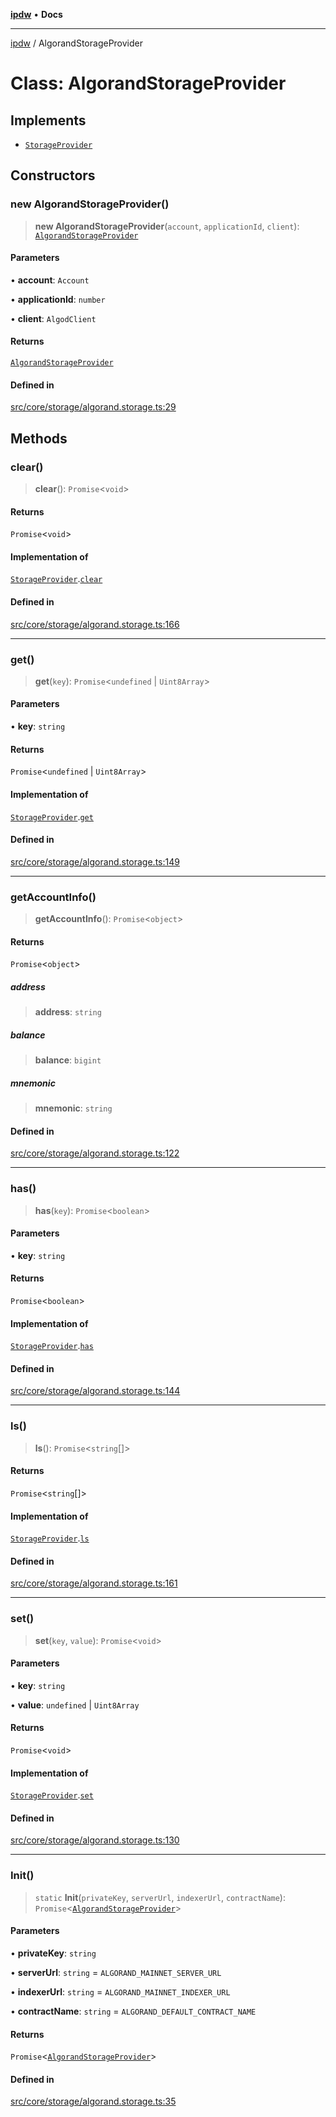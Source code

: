 [**ipdw**](../README.md) • **Docs**

***

[ipdw](../globals.md) / AlgorandStorageProvider

# Class: AlgorandStorageProvider

## Implements

- [`StorageProvider`](../interfaces/StorageProvider.md)

## Constructors

### new AlgorandStorageProvider()

> **new AlgorandStorageProvider**(`account`, `applicationId`, `client`): [`AlgorandStorageProvider`](AlgorandStorageProvider.md)

#### Parameters

• **account**: `Account`

• **applicationId**: `number`

• **client**: `AlgodClient`

#### Returns

[`AlgorandStorageProvider`](AlgorandStorageProvider.md)

#### Defined in

[src/core/storage/algorand.storage.ts:29](https://github.com/ansi-code/ipdw/blob/ddce49f30075d034810cb5fb58d4bd8d0a9b98e6/src/core/storage/algorand.storage.ts#L29)

## Methods

### clear()

> **clear**(): `Promise`\<`void`\>

#### Returns

`Promise`\<`void`\>

#### Implementation of

[`StorageProvider`](../interfaces/StorageProvider.md).[`clear`](../interfaces/StorageProvider.md#clear)

#### Defined in

[src/core/storage/algorand.storage.ts:166](https://github.com/ansi-code/ipdw/blob/ddce49f30075d034810cb5fb58d4bd8d0a9b98e6/src/core/storage/algorand.storage.ts#L166)

***

### get()

> **get**(`key`): `Promise`\<`undefined` \| `Uint8Array`\>

#### Parameters

• **key**: `string`

#### Returns

`Promise`\<`undefined` \| `Uint8Array`\>

#### Implementation of

[`StorageProvider`](../interfaces/StorageProvider.md).[`get`](../interfaces/StorageProvider.md#get)

#### Defined in

[src/core/storage/algorand.storage.ts:149](https://github.com/ansi-code/ipdw/blob/ddce49f30075d034810cb5fb58d4bd8d0a9b98e6/src/core/storage/algorand.storage.ts#L149)

***

### getAccountInfo()

> **getAccountInfo**(): `Promise`\<`object`\>

#### Returns

`Promise`\<`object`\>

##### address

> **address**: `string`

##### balance

> **balance**: `bigint`

##### mnemonic

> **mnemonic**: `string`

#### Defined in

[src/core/storage/algorand.storage.ts:122](https://github.com/ansi-code/ipdw/blob/ddce49f30075d034810cb5fb58d4bd8d0a9b98e6/src/core/storage/algorand.storage.ts#L122)

***

### has()

> **has**(`key`): `Promise`\<`boolean`\>

#### Parameters

• **key**: `string`

#### Returns

`Promise`\<`boolean`\>

#### Implementation of

[`StorageProvider`](../interfaces/StorageProvider.md).[`has`](../interfaces/StorageProvider.md#has)

#### Defined in

[src/core/storage/algorand.storage.ts:144](https://github.com/ansi-code/ipdw/blob/ddce49f30075d034810cb5fb58d4bd8d0a9b98e6/src/core/storage/algorand.storage.ts#L144)

***

### ls()

> **ls**(): `Promise`\<`string`[]\>

#### Returns

`Promise`\<`string`[]\>

#### Implementation of

[`StorageProvider`](../interfaces/StorageProvider.md).[`ls`](../interfaces/StorageProvider.md#ls)

#### Defined in

[src/core/storage/algorand.storage.ts:161](https://github.com/ansi-code/ipdw/blob/ddce49f30075d034810cb5fb58d4bd8d0a9b98e6/src/core/storage/algorand.storage.ts#L161)

***

### set()

> **set**(`key`, `value`): `Promise`\<`void`\>

#### Parameters

• **key**: `string`

• **value**: `undefined` \| `Uint8Array`

#### Returns

`Promise`\<`void`\>

#### Implementation of

[`StorageProvider`](../interfaces/StorageProvider.md).[`set`](../interfaces/StorageProvider.md#set)

#### Defined in

[src/core/storage/algorand.storage.ts:130](https://github.com/ansi-code/ipdw/blob/ddce49f30075d034810cb5fb58d4bd8d0a9b98e6/src/core/storage/algorand.storage.ts#L130)

***

### Init()

> `static` **Init**(`privateKey`, `serverUrl`, `indexerUrl`, `contractName`): `Promise`\<[`AlgorandStorageProvider`](AlgorandStorageProvider.md)\>

#### Parameters

• **privateKey**: `string`

• **serverUrl**: `string` = `ALGORAND_MAINNET_SERVER_URL`

• **indexerUrl**: `string` = `ALGORAND_MAINNET_INDEXER_URL`

• **contractName**: `string` = `ALGORAND_DEFAULT_CONTRACT_NAME`

#### Returns

`Promise`\<[`AlgorandStorageProvider`](AlgorandStorageProvider.md)\>

#### Defined in

[src/core/storage/algorand.storage.ts:35](https://github.com/ansi-code/ipdw/blob/ddce49f30075d034810cb5fb58d4bd8d0a9b98e6/src/core/storage/algorand.storage.ts#L35)
